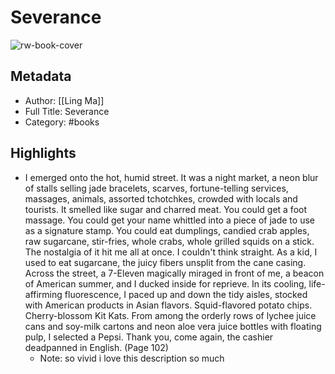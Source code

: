 # Severance

![rw-book-cover](https://images-na.ssl-images-amazon.com/images/I/3186MoFdOhL._SL200_.jpg)

## Metadata
- Author: [[Ling Ma]]
- Full Title: Severance
- Category: #books

## Highlights
- I emerged onto the hot, humid street. It was a night market, a neon blur of stalls selling jade bracelets, scarves, fortune-telling services, massages, animals, assorted tchotchkes, crowded with locals and tourists. It smelled like sugar and charred meat. You could get a foot massage. You could get your name whittled into a piece of jade to use as a signature stamp. You could eat dumplings, candied crab apples, raw sugarcane, stir-fries, whole crabs, whole grilled squids on a stick.
  The nostalgia of it hit me all at once. I couldn't think straight.
  As a kid, I used to eat sugarcane, the juicy fibers unsplit from the cane casing.
  Across the street, a 7-Eleven magically miraged in front of me, a beacon of American summer, and I ducked inside for reprieve.
  In its cooling, life-affirming fluorescence, I paced up and down the tidy aisles, stocked with American products in Asian flavors.
  Squid-flavored potato chips. Cherry-blossom Kit Kats. From among the orderly rows of lychee juice cans and soy-milk cartons and neon aloe vera juice bottles with floating pulp, I selected a Pepsi.
  Thank you, come again, the cashier deadpanned in English. (Page 102)
    - Note: so vivid i love this description so much
